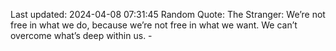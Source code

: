Last updated: 2024-04-08 07:31:45
Random Quote: The Stranger: We’re not free in what we do, because we’re not free in what we want. We can’t overcome what’s deep within us. - 